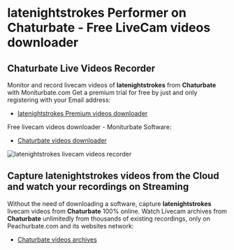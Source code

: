 # latenightstrokes Performer on Chaturbate - Free LiveCam videos downloader

## Chaturbate Live Videos Recorder

Monitor and record livecam videos of **latenightstrokes** from **Chaturbate** with Moniturbate.com
Get a premium trial for free by just and only registering with your Email address:
* [latenightstrokes Premium videos downloader](https://moniturbate.com/request-demo-licence-key.html)

Free livecam videos downloader - Moniturbate Software:
* [Chaturbate videos downloader](https://moniturbate.com/moniturbate-download-software.html)

![latenightstrokes livecam videos recorder](https://peachurnet.com/templates/moniturbate-software.png)


## Capture latenightstrokes videos from the Cloud and watch your recordings on Streaming

Without the need of downloading a software, capture **latenightstrokes** livecam videos from **Chaturbate** 100% online.
Watch Livecam archives from **Chaturbate** unlimitedly from thousands of existing recordings, only on Peachurbate.com and its websites network:
* [Chaturbate videos archives](https://peachurnet.com/)